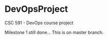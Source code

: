 # DevOpsProject
CSC 591 - DevOps course project

Milestone 1 still done...
This is on master branch.
